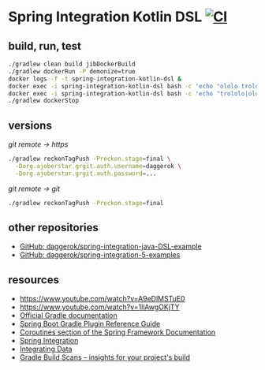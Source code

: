 # Spring Integration Kotlin DSL [![CI](https://github.com/daggerok/spring-integration-kotlin-dsl/workflows/CI/badge.svg)](https://github.com/daggerok/spring-integration-kotlin-dsl/actions?query=workflow%3ACI)

<!--

# Read Me First
The following was discovered as part of building this project:

* The JVM level was changed from '14' to '11', review the [JDK Version Range](https://github.com/spring-projects/spring-framework/wiki/Spring-Framework-Versions#jdk-version-range) on the wiki for more details.

# Getting Started

-->

## build, run, test

```bash
./gradlew clean build jibDockerBuild
./gradlew dockerRun -P demonize=true
docker logs -f -t spring-integration-kotlin-dsl &
docker exec -i spring-integration-kotlin-dsl bash -c 'echo "ololo trololo" > /tmp/target/inputs/first-file.txt'
docker exec -i spring-integration-kotlin-dsl bash -c 'echo "trololo|ololo" > /tmp/target/inputs/second-file.csv'
./gradlew dockerStop
```

## versions

_git remote -> https_

```bash
./gradlew reckonTagPush -Preckon.stage=final \
  -Dorg.ajoberstar.grgit.auth.username=daggerok \
  -Dorg.ajoberstar.grgit.auth.password=...
```

_git remote -> git_

```bash
./gradlew reckonTagPush -Preckon.stage=final
```

## other repositories
* [GitHub: daggerok/spring-integration-java-DSL-example](https://github.com/daggerok/spring-integration-java-DSL-example)
* [GitHub: daggerok/spring-integration-5-examples](https://github.com/daggerok/spring-integration-5-examples)

## resources
* https://www.youtube.com/watch?v=A9eDlMSTuE0
* https://www.youtube.com/watch?v=1llAwgOKjTY
* [Official Gradle documentation](https://docs.gradle.org)
* [Spring Boot Gradle Plugin Reference Guide](https://docs.spring.io/spring-boot/docs/2.2.6.RELEASE/gradle-plugin/reference/html/)
* [Coroutines section of the Spring Framework Documentation](https://docs.spring.io/spring/docs/5.2.5.RELEASE/spring-framework-reference/languages.html#coroutines)
* [Spring Integration](https://docs.spring.io/spring-boot/docs/2.2.6.RELEASE/reference/htmlsingle/#boot-features-integration)
* [Integrating Data](https://spring.io/guides/gs/integration/)
* [Gradle Build Scans – insights for your project's build](https://scans.gradle.com#gradle)
